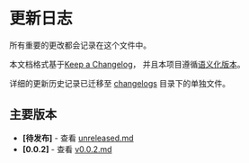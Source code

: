 # 更新日志

所有重要的更改都会记录在这个文件中。

本文档格式基于[Keep a Changelog](https://keepachangelog.com/zh-CN/1.0.0/)，
并且本项目遵循[语义化版本](https://semver.org/lang/zh-CN/)。

详细的更新历史记录已迁移至 [changelogs](./changelogs/) 目录下的单独文件。

## 主要版本

- **[待发布]** - 查看 [unreleased.md](./changelogs/unreleased.md)
- **[0.0.2]** - 查看 [v0.0.2.md](./changelogs/v0.0.2.md)
